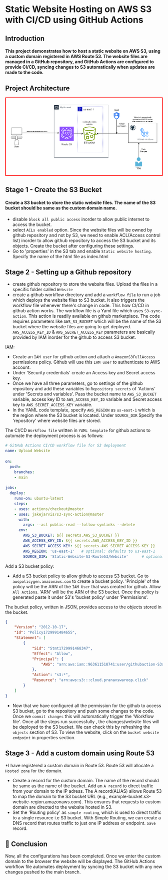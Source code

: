 # Static Website Hosting on AWS S3 with CI/CD using GitHub Actions
## Introduction
#### This project demonstrates how to host a static website on AWS S3, using a custom domain registered in AWS Route 53. The website files are managed in a GitHub repository, and GitHub Actions are configured to provide CI/CD, syncing changes to S3 automatically when updates are made to the code.
## Project Architecture
![Diagram explaining the architecture of this project](Image/image.png)
## Stage 1 - Create the S3 Bucket
#### Create a S3 bucket to store the static website files. The name of the S3 bucket should be same as the custom domain name.
* disable `block all public access` inorder to allow public internet to access the bucket.
* select `ACLs enabled` option. Since the website files will be owned by github repository and not by S3, we need to enable ACL(Access control list) inorder to allow github repository to access the S3 bucket and its objects. Create the bucket after configuring these settings.
* Go to 'properties' in the S3 tab and enable `Static website hosting`. Specify the name of the html file as index.html
## Stage 2 - Setting up a Github repository
* create github repository to store the website files. Upload the files in a specific folder called `Website`
* create a github workflow directory and add a `workflow file` to run a job which deploys the website files to S3 bucket. It also triggers the workflow file whenever there's change in code. This how CI/CD in github action works.
The workflow file is a Yaml file which uses `S3-sync-action`. This action is readily available on github marketplace.
The code requires parameters like `AWS_S3_BUCKET` which will be the name of the S3 bucket where the website files are going to get deployed. `AWS_ACCESS_KEY_ID` & `AWS_SECRET_ACCESS_KEY` parameters are basically provided by IAM inorder for the github to access S3 bucket.

IAM:
   * Create an `IAM user` for github action and attach a `AmazonS3FullAccess` permissions policy. Github will use this `IAM user` to authenticate to AWS account.
   * Under 'Security credentials' create an Access key and Secret access key.
* Once we have all three parameters, go to settings of the github repository and add these variables to `Repository secrets` of 'Actions' under 'Secrets and variables'.
Pass the bucket name to `AWS_S3_BUCKET` variable, access key ID to `AWS_ACCESS_KEY_ID` variable and Secret access 
key to `AWS_SECRET_ACCESS_KEY` variable.
* In the YAML code template, specify `AWS_REGION` as `us-east-1` which is the region where the S3 bucket is located.
Under `SOURCE_DIR` Specify the 'repository' where website files are stored.

The CI/CD `Workflow file` written in `YAML template` for github actions to automate the deployment process is as follows:
```yaml
# GitHub Actions CI/CD workflow file for S3 deployment
name: Upload Website

on:
  push:
    branches:
    - main

jobs:
  deploy:
    runs-on: ubuntu-latest
    steps:
    - uses: actions/checkout@master
    - uses: jakejarvis/s3-sync-action@master
      with:
        args: --acl public-read --follow-symlinks --delete
      env:
        AWS_S3_BUCKET: ${{ secrets.AWS_S3_BUCKET }}
        AWS_ACCESS_KEY_ID: ${{ secrets.AWS_ACCESS_KEY_ID }}
        AWS_SECRET_ACCESS_KEY: ${{ secrets.AWS_SECRET_ACCESS_KEY }}
        AWS_REGION: 'us-east-1'   # optional: defaults to us-east-1
        SOURCE_DIR: 'Static-Website-S3-Route53/Website'      # optional: defaults to entire repository
```

Add a S3 bucket policy:
  * Add a S3 bucket policy to allow github to access S3 bucket. Go to `awspolicygen.amazonaws.com` to create a bucket policy. 'Principle' of the policy will be the ARN of the `IAM User` that was created for github. Allow `All Actions`. 'ARN' will be the ARN of the S3 bucket.  Once the policy is generated paste it under S3's 'bucket policy' under 'Permissions'.

The bucket policy, written in JSON, provides access to the objects stored in the bucket. 
```JSON
{
    "Version": "2012-10-17",
    "Id": "Policy1729991484655",
    "Statement": [
        {
            "Sid": "Stmt1729991468347",
            "Effect": "Allow",
            "Principal": {
                "AWS": "arn:aws:iam::963611518741:user/githubaction-S3sync"
            },
            "Action": "s3:*",
            "Resource": "arn:aws:s3:::cloud.pranavswaroop.click"
        }
    ]
}
```
* Now that we have configured all the permission for the github to access S3 bucket, go to the repository and push some changes to the code. Once we `commit changes` this will automatically trigger the 'Workflow file'. Once all the steps run successfully , the changes/website files will be deployed to the S3 bucket. We can check this by refreshing the `objects` section of S3. To view the website, click on the `bucket website endpoint` in properties section.
## Stage 3 - Add a custom domain using Route 53
*I have registered a custom domain in Route 53. Route 53 will allocate a `Hosted zone` for the domain. 
* Create a record for the custom domain. The name of the record should be same as the name of the bucket.
Add an `A record` to direct traffic from your domain to the IP adress.  The A record(ALIAS) allows Route 53 to map the domain to the S3 bucket URL (e.g., example-bucket.s3-website-region.amazonaws.com). This ensures that requests to custom domain are directed to the website hosted in S3.
* Set the 'Routing policy' as `simple routing`, which is used to direct traffic to a single resource i.e S3 bucket. With Simple Routing, we can create a DNS record that routes traffic to just one IP address or endpoint. `Save` record.

## 🎉 Conclusion
Now, all the configurations has been completed. Once we enter the custom domain to the browser the website will be displayed. The GitHub Actions workflow file automates deployment by syncing the S3 bucket with any new changes pushed to the main branch.

